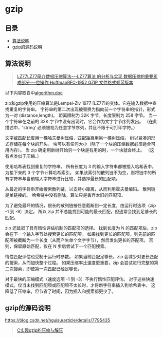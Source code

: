 # gzip

## 目录

-   [算法说明](#算法说明)
-   [gzip的源码说明](#gzip的源码说明)

## 算法说明

> [LZ77](https://www.cnblogs.com/en-heng/p/4992916.html "LZ77")[LZ77简介](https://blog.csdn.net/weixin_30654583/article/details/95064293 "LZ77简介")[数据压缩算法---LZ77算法 的分析与实现 ](https://www.cnblogs.com/idreamo/p/9249367.html "数据压缩算法---LZ77算法 的分析与实现 ")[数据压缩的重要组成部分---位操作 ](https://www.cnblogs.com/idreamo/p/9153691.html "数据压缩的重要组成部分---位操作 ")[Huffman](https://www.cnblogs.com/kuang17/p/7193124.html#:~:text=gzip,%E5%AF%B9%E4%BA%8E%E8%A6%81%E5%8E%8B%E7%BC%A9%E7%9A%84%E6%96%87%E4%BB%B6%EF%BC%8C%E9%A6%96%E5%85%88%E4%BD%BF%E7%94%A8LZ77%E7%AE%97%E6%B3%95%E7%9A%84%E4%B8%80%E4%B8%AA%E5%8F%98%E7%A7%8D%E8%BF%9B%E8%A1%8C%E5%8E%8B%E7%BC%A9%EF%BC%8C%E5%AF%B9%E5%BE%97%E5%88%B0%E7%9A%84%E7%BB%93%E6%9E%9C%E5%86%8D%E4%BD%BF%E7%94%A8Huffman%E7%BC%96%E7%A0%81%E7%9A%84%E6%96%B9%E6%B3%95%EF%BC%88%E5%AE%9E%E9%99%85%E4%B8%8Agzip%E6%A0%B9%E6%8D%AE%E6%83%85%E5%86%B5%EF%BC%8C%E9%80%89%E6%8B%A9%E4%BD%BF%E7%94%A8%E9%9D%99%E6%80%81Huffman%E7%BC%96%E7%A0%81%E6%88%96%E8%80%85%E5%8A%A8%E6%80%81Huffman%E7%BC%96%E7%A0%81%EF%BC%8C%E8%AF%A6%E7%BB%86%E5%86%85%E5%AE%B9%E5%9C%A8%E5%AE%9E%E7%8E%B0%E4%B8%AD%E8%AF%B4%E6%98%8E%EF%BC%89%E8%BF%9B%E8%A1%8C%E5%8E%8B%E7%BC%A9%E3%80%82 "Huffman")[RFC-1952 GZIP 文件格式规范版本](https://www.rfc-editor.org/rfc/rfc1952 "RFC-1952 GZIP 文件格式规范版本")

以下内容取自中[algorithm.doc](ftp://prep.ai.mit.edu/pub/gnu/gzip/gzip-1.12.tar.gz "algorithm.doc")

zip和gzip使用的压缩算法是Lempel-Ziv 1977 \[LZ77]的变体。它在输入数据中查找重复的字符串。 字符串的第二次出现被替换为指向前一个字符串的指针，形式为一对 (distance,length)。 距离限制为 32K 字节，长度限制为 258 字节。 当一个字符串在之前的 32K 字节中没有出现时，它会作为文字字节序列发出。 （在此描述中，'string' 必须被视为任意字节序列，并且不限于可打印字符。）

文字或匹配长度用一棵哈夫曼树压缩，匹配距离用另一棵树压缩。 树以紧凑的形式存储在每个块的开头。 块可以有任何大小（除了一个块的压缩数据必须适合可用内存）。 当 zip 确定用新树开始另一个块是有用的时，一个块就会终止。 （这有点类似于压缩。）

使用哈希表找到重复的字符串。 所有长度为 3 的输入字符串都被插入哈希表中。 为接下来的 3 个字节计算哈希索引。 如果该索引的散列链不为空，则将链中的所有字符串与当前输入字符串进行比较，并选择最长的匹配项。

从最近的字符串开始搜索散列链，以支持小距离，从而利用霍夫曼编码。 散列链是单链接的。 哈希链中没有删除，算法只是丢弃太旧的匹配项。

为了避免最坏的情况，很长的散列链被任意截断到一定长度，由运行时选项（zip -1 到 -9）决定。 所以 zip 并不总能找到可能的最长匹配，但通常会找到足够长的匹配。

zip 还延迟了具有惰性评估机制的匹配项的选择。 找到长度为 N 的匹配项后，zip 会在下一个输入字节处搜索更长的匹配项。 如果找到更长的匹配项，则先前的匹配项被截断为一个长度（从而产生单个文字字节），然后发出更长的匹配项。 否则，保留原始匹配，仅在 N 步后尝试下一个匹配搜索。

惰性匹配评估也受制于运行时参数。 如果当前匹配足够长，zip 会减少对更长匹配的搜索，从而加快整个过程。 如果压缩率比速度更重要，zip 会尝试进行完整的第二次搜索，即使第一次匹配已经足够长。

对于最快的压缩模式（速度选项 -1 到 -3）不执行惰性匹配评估。 对于这些快速模式，仅当未找到匹配项或匹配项不太长时，才将新字符串插入到哈希表中。 这降低了压缩率，但节省了时间，因为插入和搜索都更少了。

## gzip的源码说明

<https://blog.csdn.net/hguisu/article/details/7795435>

> [C实现gzip的压缩与解压](https://blog.csdn.net/moxiaomomo/article/details/52385837 "C实现gzip的压缩与解压")

